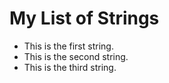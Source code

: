 
My List of Strings
==================

- This is the first string.
- This is the second string.
- This is the third string.
